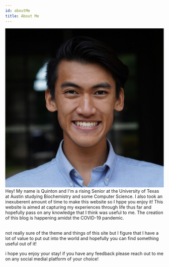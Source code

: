 ```yaml
---
id: aboutMe
title: About Me
---
```


<img src="static/img/photo.jpg" />

<div>
  Hey! My name is Quinton and I'm a rising Senior at the University of Texas at
  Austin studying Biochemistry and some Computer Science. I also took an
  inexuberent amount of time to make this website so I hppe you enjoy it! This
  website is aimed at capturing my experiences through life thus far and
  hopefully pass on any knowledge that I think was useful to me. The creation of
  this blog is happening amidst the COVID-19 pandemic.
</div>
<br />
<p>
  not really sure of the theme and things of this site but I figure that I have
  a lot of value to put out into the world and hopefully you can find something
  useful out of it!
</p>

i hope you enjoy your stay! if you have any feedback please reach out to me on any social medial platform of your choice!
